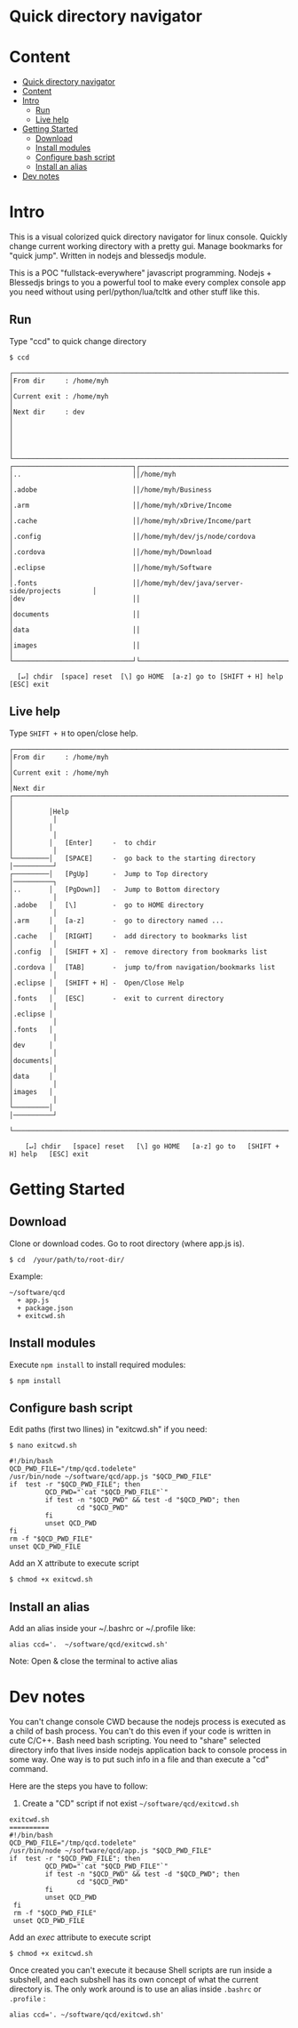 # Quick directory navigator

# Content
<!-- TOC -->

- [Quick directory navigator](#quick-directory-navigator)
- [Content](#content)
- [Intro](#intro)
    - [Run](#run)
    - [Live help](#live-help)
- [Getting Started](#getting-started)
    - [Download](#download)
    - [Install modules](#install-modules)
    - [Configure bash script](#configure-bash-script)
    - [Install an alias](#install-an-alias)
- [Dev notes](#dev-notes)

<!-- /TOC -->

# Intro

This is a visual colorized quick directory navigator for linux console.  Quickly change current working directory with a pretty gui.
Manage bookmarks for "quick jump".
Written in nodejs and blessedjs module. 

This is a POC "fullstack-everywhere" javascript programming. Nodejs + Blessedjs brings to you a powerful tool to make every complex console app you need without using perl/python/lua/tcltk and other stuff like this. 


## Run
Type "ccd" to quick change directory

    $ ccd
    
```
┌───────────────────────────────────────────────────────────────────────────────┐
│From dir     : /home/myh                                                       │
│Current exit : /home/myh                                                       │
│Next dir     : dev                                                             │
│                                                                               │
│                                                                               │
└───────────────────────────────────────────────────────────────────────────────┘
┌──────────────────────────────┐┌───────────────────────────────────────────────┐
│..                            ││/home/myh                                      │
│.adobe                        ││/home/myh/Business                             │
│.arm                          ││/home/myh/xDrive/Income                        │
│.cache                        ││/home/myh/xDrive/Income/part                   │
│.config                       ││/home/myh/dev/js/node/cordova                  │
│.cordova                      ││/home/myh/Download                             │
│.eclipse                      ││/home/myh/Software                             │
│.fonts                        ││/home/myh/dev/java/server-side/projects        │
│dev                           ││                                               │
│documents                     ││                                               │
│data                          ││                                               │
│images                        ││                                               │
└──────────────────────────────┘└───────────────────────────────────────────────┘
                                                                                  
  [↵] chdir  [space] reset  [\] go HOME  [a-z] go to [SHIFT + H] help [ESC] exit                                                                       
```

## Live help

Type `SHIFT + H` to open/close help.

```
┌───────────────────────────────────────────────────────────────────────────────────────────────────────┐
│From dir     : /home/myh                                                                               │
│Current exit : /home/myh                                                                               │
│Next dir ┌──────────────────────────────────────────────────────────────────────────────────┐          │
│         │Help                                                                              │          │
│         │                                                                                  │          │
│         │   [Enter]     -  to chdir                                                        │          │
└─────────│   [SPACE]     -  go back to the starting directory                               │──────────┘
┌─────────│   [PgUp]      -  Jump to Top directory                                           │──────────┐
│..       │   [PgDown]]   -  Jump to Bottom directory                                        │          │
│.adobe   │   [\]         -  go to HOME directory                                            │          │
│.arm     │   [a-z]       -  go to directory named ...                                       │          │
│.cache   │   [RIGHT]     -  add directory to bookmarks list                                 │          │
│.config  │   [SHIFT + X] -  remove directory from bookmarks list                            │          │
│.cordova │   [TAB]       -  jump to/from navigation/bookmarks list                          │          │
│.eclipse │   [SHIFT + H] -  Open/Close Help                                                 │          │
│.fonts   │   [ESC]       -  exit to current directory                                       │          │
│.eclipse │                                                                                  │          │
│.fonts   │                                                                                  │          │
│dev      │                                                                                  │          │
│documents│                                                                                  │          │
│data     │                                                                                  │          │
│images   │                                                                                  │          │
└─────────│                                                                                  │──────────┘
          └──────────────────────────────────────────────────────────────────────────────────┘
                                                                                                         
    [↵] chdir   [space] reset   [\] go HOME   [a-z] go to   [SHIFT + H] help   [ESC] exit
```


# Getting Started
## Download
Clone or download codes. Go to root directory (where app.js is).

    $ cd  /your/path/to/root-dir/

Example:

    ~/software/qcd
      + app.js
      + package.json
      + exitcwd.sh

## Install modules
Execute ```npm install``` to install required modules:

    $ npm install

## Configure bash script
Edit paths (first two llines) in "exitcwd.sh" if you need:

    $ nano exitcwd.sh

```
#!/bin/bash
QCD_PWD_FILE="/tmp/qcd.todelete"
/usr/bin/node ~/software/qcd/app.js "$QCD_PWD_FILE"
if  test -r "$QCD_PWD_FILE"; then
         QCD_PWD="`cat "$QCD_PWD_FILE"`"
         if test -n "$QCD_PWD" && test -d "$QCD_PWD"; then
                 cd "$QCD_PWD"
         fi
         unset QCD_PWD
fi
rm -f "$QCD_PWD_FILE"
unset QCD_PWD_FILE
```
Add an X attribute to execute script

	$ chmod +x exitcwd.sh
	
## Install an alias
Add an alias inside your ~/.bashrc or ~/.profile like:

	alias ccd='.  ~/software/qcd/exitcwd.sh'
 
Note: Open & close the terminal to active alias



# Dev notes
You can't change console CWD  because the nodejs process is executed as a child of bash process. You can't do this even if your code is written in cute C/C++. Bash need bash scripting.
You need to  "share"  selected  directory  info  that  lives  inside nodejs application back to console process in some way. 
One way is to put such info in a file and than execute a "cd" command.

Here are the steps you have to follow:

1. Create a "CD" script if not exist  `~/software/qcd/exitcwd.sh`



```
exitcwd.sh
==========
#!/bin/bash
QCD_PWD_FILE="/tmp/qcd.todelete"
/usr/bin/node ~/software/qcd/app.js "$QCD_PWD_FILE"
if  test -r "$QCD_PWD_FILE"; then
         QCD_PWD="`cat "$QCD_PWD_FILE"`"
         if test -n "$QCD_PWD" && test -d "$QCD_PWD"; then
                 cd "$QCD_PWD"
         fi
         unset QCD_PWD
 fi
 rm -f "$QCD_PWD_FILE"
 unset QCD_PWD_FILE
```
Add an *exec* attribute to execute script

	$ chmod +x exitcwd.sh

Once created you can't execute it because Shell scripts are run inside a subshell, and each subshell has its own concept of what the current directory is.
The only work around is to use an alias inside `.bashrc` or `.profile` :
 
	alias ccd='. ~/software/qcd/exitcwd.sh'
 


